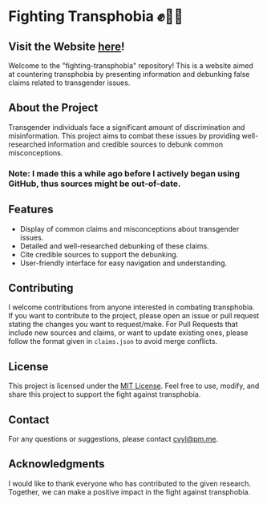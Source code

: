 # Fighting Transphobia ✊🏳️‍⚧️
## Visit the Website [here](https://cvyl.me/Fighting-Transphobia/)!
Welcome to the "fighting-transphobia" repository! This is a website aimed at countering transphobia by presenting information and debunking false claims related to transgender issues.

## About the Project

Transgender individuals face a significant amount of discrimination and misinformation. This project aims to combat these issues by providing well-researched information and credible sources to debunk common misconceptions.

### Note: I made this a while ago before I actively began using GitHub, thus sources might be out-of-date.

## Features

- Display of common claims and misconceptions about transgender issues.
- Detailed and well-researched debunking of these claims.
- Cite credible sources to support the debunking.
- User-friendly interface for easy navigation and understanding.

## Contributing

I welcome contributions from anyone interested in combating transphobia. If you want to contribute to the project, please open an issue or pull request stating the changes you want to request/make.
For Pull Requests that include new sources and claims, or want to update existing ones, please follow the format given in `claims.json` to avoid merge conflicts.

## License

This project is licensed under the [MIT License](LICENSE). Feel free to use, modify, and share this project to support the fight against transphobia.

## Contact

For any questions or suggestions, please contact cvyl@pm.me.

## Acknowledgments

I would like to thank everyone who has contributed to the given research. Together, we can make a positive impact in the fight against transphobia.
